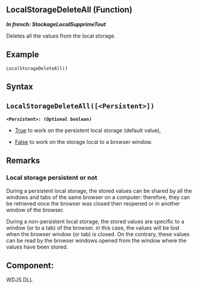 
## LocalStorageDeleteAll (Function)

***In french: StockageLocalSupprimeTout***



<a name="XUse"></a>
<a name="Use"></a>
<a name="description"></a>
Deletes all the values from the local storage.
<a name="Example1"></a>
<a name="sample_code"></a>

## Example


```wl
LocalStorageDeleteAll()
```

<a name="XSYNTAX"></a>

## Syntax
<a name="SYNTAX1"></a>

`LocalStorageDeleteAll([<Persistent>])`
---

**`<Persistent>: (Optional boolean)`**



- <u><u><u><u>True</u></u></u></u> to work on the persistent local storage (default value), 

- <u><u><u><u>False</u></u></u></u> to work on the storage local to a browser window.






<a name="NOTE0"></a>
<a name="NOTE0_1"></a>

## Remarks


### Local storage persistent or not
<a name="local_storage_persistent_not_ELTPARAGRAPHE000039"></a>

During a persistent local storage, the stored values can be shared by all the windows and tabs of the same browser on a computer: therefore, they can be retrieved once the browser was closed then reopened or in another window of the browser. 

During a non-persistent local storage, the stored values are specific to a window (or to a tab) of the browser. in this case, the values will be lost when the browser window (or tab) is closed. On the contrary, these values can be read by the browser windows opened from the window where the values have been stored. 

<a name="XComponent"></a>

## Component:
WDJS.DLL
